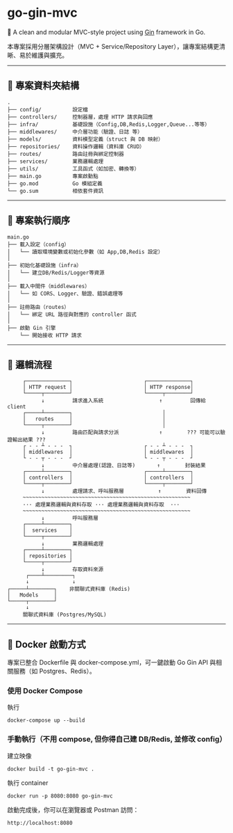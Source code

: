 # go-gin-mvc

🚀 A clean and modular MVC-style project using [Gin](https://github.com/gin-gonic/gin) framework in Go.

本專案採用分層架構設計（MVC + Service/Repository Layer），讓專案結構更清晰、易於維護與擴充。

---

## 📁 專案資料夾結構

```
.
├── config/          設定檔
├── controllers/     控制器層，處理 HTTP 請求與回應
├── infra/           基礎設施（Config,DB,Redis,Logger,Queue...等等）
├── middlewares/     中介層功能（驗證、日誌 等）
├── models/          資料模型定義（struct 與 DB 映射）
├── repositories/    資料操作邏輯（資料庫 CRUD）
├── routes/          路由註冊與綁定控制器
├── services/        業務邏輯處理
├── utils/           工具函式（如加密、轉換等）
├── main.go          專案啟動點
├── go.mod           Go 模組定義
└── go.sum           相依套件資訊
```

---

## 🧠 專案執行順序

```
main.go
├── 載入設定（config）
│   └── 讀取環境變數或初始化參數（如 App,DB,Redis 設定）
│
├── 初始化基礎設施（infra）
│   └── 建立DB/Redis/Logger等資源
│
├── 載入中間件（middlewares）
│   └── 如 CORS、Logger、驗證、錯誤處理等
│
├── 註冊路由（routes）
│   └── 綁定 URL 路徑與對應的 controller 函式
│
├── 啟動 Gin 引擎
    └── 開始接收 HTTP 請求
```

---

## 🔁 邏輯流程

```
     ┌──────────────┐                       ┌──────────────┐
     │ HTTP request │                       │ HTTP response│
     └─────┬────────┘                       └─────┬────────┘
           ↓         請求進入系統                  ↑         回傳給 client
     ┌─────┴────────┐                             │
     │   routes     │                             │
     └─────┬────────┘                             │
           ↓         路由匹配與請求分派             ↑        ??? 可能可以驗證輸出結果 ???
     ┌ - - ┴ - - -  ┐                       ┌ - - ┴ - - -  ┐
     │ middlewares  │                       │ middlewares  │
     └ - - ┬ - - -  ┘                       └ - - ┬ - - -  ┘
           ↓         中介層處理(認證、日誌等)       ↑        封裝結果
     ┌─────┴────────┐                       ┌─────┴────────┐
     │ controllers  │                       │ controllers  │
     └─────┬────────┘                       └─────┬────────┘
           ↓         處理請求、呼叫服務層           ↑        資料回傳
     ~~~~~~~~~~~~~~~~~~~~~~~~~~~~~~~~~~~~~~~~~~~~~~~~~~~~~~
     ··· 處理業務邏輯與資料存取 ··· 處理業務邏輯與資料存取  ···
     ~~~~~~~~~~~~~~~~~~~~~~~~~~~~~~~~~~~~~~~~~~~~~~~~~~~~~~
           ↓         呼叫服務層
     ┌─────┴────────┐
     │  services    │
     └─────┬────────┘
           ↓         業務邏輯處理
     ┌─────┴────────┐
     │ repositories │
     └─────┬────────┘
           ↓         存取資料來源
      ┌────┴─────────┐
      ↓              ↓
┌─────┴────────┐    非關聯式資料庫 (Redis)
│   Models     │
└─────┬────────┘
      ↓
     關聯式資料庫 (Postgres/MySQL)
```

---

## 🐳 Docker 啟動方式

專案已整合 Dockerfile 與 docker-compose.yml，可一鍵啟動 Go Gin API 與相關服務（如 Postgres、Redis）。

### 使用 Docker Compose

執行

```
docker-compose up --build
```

### 手動執行（不用 compose, 但你得自己建 DB/Redis, 並修改 config）

建立映像

```
docker build -t go-gin-mvc .
```

執行 container

```
docker run -p 8080:8080 go-gin-mvc
```

啟動完成後，你可以在瀏覽器或 Postman 訪問：

```
http://localhost:8080
```

